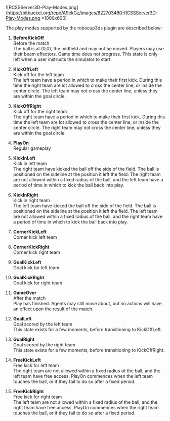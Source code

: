 ![RCSSServer3D-Play-Modes.png](https://bitbucket.org/repo/A9ekGz/images/822703460-RCSSServer3D-Play-Modes.png =1000x600)

The play modes supported by the robocup3ds plugin are described below:

1. **BeforeKickOff**  
Before the match  
The ball is at (0,0), the midfield and may not be moved. Players may use their beam effectors. Game time does not progress. This state is only left when a user instructs the simulator to start.

2. **KickOffLeft**  
Kick off for the left team  
The left team have a period in which to make their first kick. During this time the right team are lot allowed to cross the center line, or inside the center circle. The left team may not cross the center line, unless they are within the goal circle.

3. **KickOffRight**  
Kick off for the right team  
The right team have a period in which to make their first kick. During this time the left team are lot allowed to cross the center line, or inside the center circle. The right team may not cross the center line, unless they are within the goal circle.

4. **PlayOn**  
Regular gameplay  
	
5. **KickInLeft**  
Kick in left team  
The right team have kicked the ball off the side of the field. The ball is positioned on the sideline at the position it left the field. The right team are not allowed within a fixed radius of the ball, and the left team have a period of time in which to kick the ball back into play.

6. **KickInRight**  
Kick in right team  
The left team have kicked the ball off the side of the field. The ball is positioned on the sideline at the position it left the field. The left team are not allowed within a fixed radius of the ball, and the right team have a period of time in which to kick the ball back into play.

7. **CornerKickLeft**  
Corner kick left team  

8. **CornerKickRight**  
Corner kick right team	

9. **GoalKickLeft**  
Goal kick for left team	

10. **GoalKickRight**  
Goal kick for right team	

11. **GameOver**  
After the match  
Play has finished. Agents may still move about, but no actions will have an effect upon the result of the match.  

12. **GoalLeft**  
Goal scored by the left team  
This state exists for a few moments, before transitioning to KickOffLeft.

13. **GoalRight**  
Goal scored by the right team  
This state exists for a few moments, before transitioning to KickOffRight.

14. **FreeKickLeft**  
Free kick for left team  
The right team are not allowed within a fixed radius of the ball, and the left team have free access. PlayOn commences when the left team touches the ball, or if they fail to do so after a fixed period.

15. **FreeKickRight**  
Free kick for right team  
The left team are not allowed within a fixed radius of the ball, and the right team have free access. PlayOn commences when the right team touches the ball, or if they fail to do so after a fixed period.